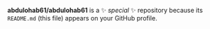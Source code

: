 **abdulohab61/abdulohab61** is a ✨ _special_ ✨ repository because its `README.md` (this file) appears on your GitHub profile.
